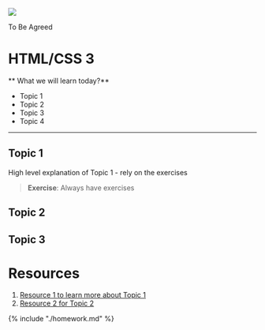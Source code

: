 ![](https://img.shields.io/badge/status-draft-darkred.svg) 

To Be Agreed

# HTML/CSS 3
** What we will learn today?**
- Topic 1
- Topic 2
- Topic 3
- Topic 4
---

## Topic 1
High level explanation of Topic 1 - rely on the exercises
> **Exercise**: Always have exercises

## Topic 2
## Topic 3


# Resources
1. [Resource 1 to learn more about Topic 1](https://google.com)
2. [Resource 2 for Topic 2](https://google.com)

{% include "./homework.md" %}
